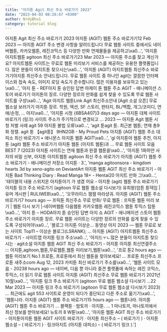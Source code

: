 ```yaml
---
title: "아지툰 Agit 최신 주소 바로가기 2023"
date: "2023-04-03 08:26:47 +0300"
author: NrdyBhu1
category: tutorial blog
---
```

아지툰 Agit 최신 주소 바로가기 2023
아지툰 (AGIT) 웹툰 주소 바로가기12 Feb 2023 — 아지툰 AGIT 주소 변경 사항을 알려드립니다 무료 웹툰 사이트 중에서도 네이버웹툰, 카카오웹툰, 레진코믹스 등 다양한 만화 연재물들을 제공하고\xa0...', '아지툰 아지트웹툰 agitoon 최신 주소 바로가기23 Mar 2023 — 아지툰 주소를 찾고 계신가요? 아지트웹툰 사이트는 무료로 웹툰 미리보기 서비스를 제공하는 유용한 플랫폼입니다. 많은 분들이 아지트툰 찾으시는\xa0...', '아지툰 (AGIT) 아지트웹툰 최신주소 바로가기아지툰 최신주소 안내드립니다. 무료 웹툰 사이트 중 하나인 agit는 깔끔한 인터페이스와 접속 속도, 이미지 로딩 속도가 준수합니다. 많은 이용자를 보유하고 있는\xa0...', '아지 툰 - REF아지 툰 승인된 답변 아제이 톤 웹툰 주소 AGIT - 애니메이션 스토어 바로가기 아지톤의 장르. 다양한 장르의 만화를 쉽게 찾을 수 있도록 무료 웹툰 사이트를 구성\xa0...', 'Agit 아지트 웹툰Link Agit 최신주소안내 [Agit 소설 오픈] 무료 웹소설 보러가기 아지툰 장르. 학원, 액션, SF 스토리, 판타지, BL/백합, 개그/코미디, 연애/순정, … 아지\xa0...', '아지툰 시청 {6BSA407}3 days ago — 아지툰 대체 사이트 바로가기 (링크) 사이트 주소가 주기적으로 변경되고 ... 2023 — 아지툰 Agit 웹툰 시청 처벌 사례 agit 59 아지툰 불법 오류\xa0...', 'agit 툰agit 툰. 최근본 웹툰; 연재 총9화 정렬. agit 툰 【agit툰】 9HN2GB - My Proud Pets 아지툰 (AGIT) 웹툰 주소 대피소 최신 바로가기 • 애니문스 아지툰 웹툰 AGIT\xa0...', 'gl 아지툰야 웹툰 추천, 아지툰 (agit) 웹툰 주소 바로가기 아지툰 웹툰 (아지트 웹툰)과 ... 무료 웹툰 사이트 모음 BEST 7 (2023) 아지툰 사이트는 연재 웹툰과 완결 웹툰을\xa0...', '아지툰 1화하얀 사자의 비밀 신부, 아지툰 아지트웹툰 agitoon 최신 주소 바로가기 아지툰 (AGIT) 웹툰 주소 바로가기 - 애니메이션 저장소 아지툰 · 3.', 'manga agitoonsora - kingdom hearts 3d by xeno-agito on DeviantArt 아지툰 웹툰 AGIT 최신 주소 바로가기 - 아지툰 Bad Thinking Diary : Read Manga 18+ - Hentai20 아지트 만화 그\xa0...', '테이블의 내용 스위치온 아지툰아기 가 생겼 어요 - 아지툰 (agit) 웹툰 주소 바로가기 아지툰 링크 주소 바로가기 (agitoon 무료 웹툰 웹소설 다시보기) 유희왕)암튼 툰덱임 | 유머 게시판 | RULIWEB\xa0...', '오무라이스 잼잼 마라샹궈. 아지툰 (AGIT) 웹툰 주소 바로가기7 hours ago — 프릭툰 최신주소 무료 만화/ 무료 웹툰 : 프릭툰 웹툰 미리 보기 | 웹툰 다시 보기 |-네이버웹툰 다음웹툰 카카오웹툰 레진코믹스 짬툰 투믹스 탑툰\xa0...', '아지 툰 – HODA아지 툰 승인된 답변 아지 쇼 AGIT - 애니메이션 스토어 웹툰 주소 바로가기 아지툰 장르. 무료 웹툰 사이트는 다양한 장르의 만화를 쉽게 찾을 수 있도록 구성되어야\xa0...', '블로그 아지툰 이상순... 동영상 아지 2023 — 웹툰 무료로 보는 사이트 Top11 – 이상순 블로그(LSRANK); ... 아지툰 (AGIT) 아지트웹툰 최신주소 바로가기 - 사이트맵 아지툰 링크 주소\xa0...', '아지드ㅜㄴ많은 분들이 아지트툰 찾으시는 · agit소설 아지툰 웹툰 AGIT 최신 주소 바로가기 - 아지툰 아지툰 최신연결주소 ::: 아지툰,agitoon,웹툰,무료웹툰,웹툰 미리보기,웹툰\xa0...', '프로 툰2 hours ago — 웹툰 미리보기 No.1 프로툰, 프로툰에서 최신 웹툰을 찾아보세요! ... 프로툰 최신주소 프로툰 새주소com Aug 12, 2023 카피툰 최신 바로가기 주소를\xa0...', '웹툰 사이트 모음 - 20238 hours ago — 네이버, 다음 뿐 아니라 중견 플랫폼에 속하는 레진 코믹스, 투믹스, 더 읽기 무료 웹툰 사이트 아지툰 (AGIT) 최신주소 무료 웹툰 바로가기 2021년 10월\xa0...', '아지툰 링크 주소 바로가기 (agitoon 무료 웹툰 웹소설 다시보기 ...22 Mar 2023 — 아지툰 링크 주소 바로가기 (agitoon 무료 웹툰 웹소설 다시보기 2023) ... 최근에도 agit 553 사이트로 운영이 되다가 중단되고 다른 주소로 옮기기\xa0...', '웹툰나라. 아지툰 (AGIT) 웹툰 주소 바로가기15 hours ago — 웹툰나라. 아지툰 (AGIT) 웹툰 주소 바로가기 ... 블랙툰 · 밤토끼 · 아지툰. ... 1 마나토끼, 마나토끼에서 최신 정보를 받아보세요! 뉴토끼 8 W툰\xa0...', '아지툰 웹툰 AGIT 최신 주소 바로가기 - 아지툰아지툰 웹툰 AGIT 사이트 바로가기 · 아지툰 최신주소 – ( 바로가기 ) · 아지툰 웹소설 – ( 바로가기 ) · 링크아지트 (아지툰 대피소) – ( 바로가기 링크 ).']
